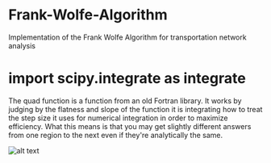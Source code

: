 # Frank-Wolfe-Algorithm
Implementation of the Frank Wolfe Algorithm for transportation network analysis

# import scipy.integrate as integrate

The quad function is a function from an old Fortran library. It works by judging by the flatness and slope of the function it is integrating how to treat the step size it uses for numerical integration in order to maximize efficiency. What this means is that you may get slightly different answers from one region to the next even if they're analytically the same.

![alt text](https://github.com/knotlessguy/Frank-Wolfe-Algorithm/tree/master/images/img1.PNG)

